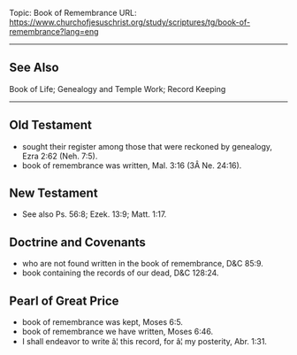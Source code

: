 Topic: Book of Remembrance
URL: https://www.churchofjesuschrist.org/study/scriptures/tg/book-of-remembrance?lang=eng

---

## See Also

Book of Life; Genealogy and Temple Work; Record Keeping

---

## Old Testament

- sought their register among those that were reckoned by genealogy, Ezra 2:62 (Neh. 7:5).
- book of remembrance was written, Mal. 3:16 (3Â Ne. 24:16).

## New Testament

- See also Ps. 56:8; Ezek. 13:9; Matt. 1:17.

## Doctrine and Covenants

- who are not found written in the book of remembrance, D&C 85:9.
- book containing the records of our dead, D&C 128:24.

## Pearl of Great Price

- book of remembrance was kept, Moses 6:5.
- book of remembrance we have written, Moses 6:46.
- I shall endeavor to write â¦ this record, for â¦ my posterity, Abr. 1:31.

